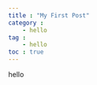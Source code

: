 ```yaml
---
title : "My First Post"
category : 
    - hello
tag : 
    - hello
toc : true
---
```


hello